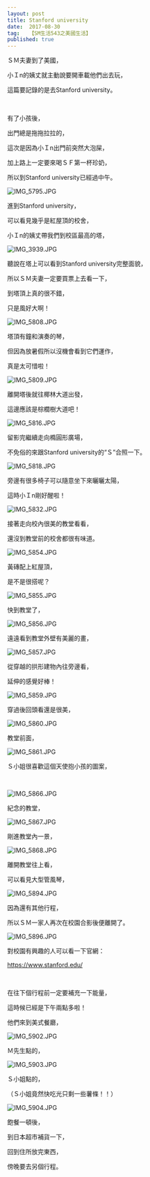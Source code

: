 ```yaml
---
layout: post
title: Stanford university
date:  2017-08-30
tag:   【SM生活543之美國生活】
published: true 
---
```

<p>ＳＭ夫妻到了美國，</p>

<p>小Ｉn的姨丈就主動說要開車載他們出去玩，</p>

<p>這篇要記錄的是去Stanford university。</p>

<p>&nbsp;</p>

<p>有了小孩後，</p>

<p>出門總是拖拖拉拉的，</p>

<p>這次是因為小Ｉn出門前突然大泡屎，</p>

<p>加上路上一定要來喝ＳＦ第一杯珍奶，</p>

<p>所以到Stanford university已經過中午。</p>

<p><img alt="IMG_5795.JPG" src="https://pic.pimg.tw/smlife543/1504030746-3914592489_n.jpg" title="IMG_5795.JPG"></p>

<p>進到Stanford university，</p>

<p>可以看見幾乎是紅屋頂的校舍，</p>

<p>小Ｉn的姨丈帶我們到校區最高的塔，</p>

<p><img alt="IMG_3939.JPG" src="https://pic.pimg.tw/smlife543/1504030830-1347136667_n.jpg" title="IMG_3939.JPG"></p>

<p>聽說在塔上可以看到Stanford university完整面貌，</p>

<p>所以ＳＭ夫妻一定要買票上去看一下，</p>

<p>到塔頂上真的很不錯，</p>

<p>只是風好大啊！</p>

<p><img alt="IMG_5808.JPG" src="https://pic.pimg.tw/smlife543/1504030786-1641103691_n.jpg" title="IMG_5808.JPG"></p>

<p>塔頂有鐘和演奏的琴，</p>

<p>但因為放暑假所以沒機會看到它們運作，</p>

<p>真是太可惜啦！</p>

<p><img alt="IMG_5809.JPG" src="https://pic.pimg.tw/smlife543/1504030816-3815788411_n.jpg" title="IMG_5809.JPG"></p>

<p>離開塔後就往椰林大道出發，</p>

<p>這邊應該是棕櫚樹大道吧！</p>

<p><img alt="IMG_5816.JPG" src="https://pic.pimg.tw/smlife543/1504030849-242431247_n.jpg" title="IMG_5816.JPG"></p>

<p>留影完繼續走向橢圓形廣場，</p>

<p>不免俗的來跟Stanford university的“Ｓ”合照一下。</p>

<p><img alt="IMG_5818.JPG" src="https://pic.pimg.tw/smlife543/1504030869-2846780377_n.jpg" title="IMG_5818.JPG"></p>

<p>旁邊有很多椅子可以隨意坐下來曬曬太陽，</p>

<p>這時小Ｉn剛好醒啦！</p>

<p><img alt="IMG_5832.JPG" src="https://pic.pimg.tw/smlife543/1504030886-69081211_n.jpg" title="IMG_5832.JPG"></p>

<p>接著走向校內很美的教堂看看，</p>

<p>還沒到教堂前的校舍都很有味道。</p>

<p><img alt="IMG_5854.JPG" src="https://pic.pimg.tw/smlife543/1504030906-3291344455_n.jpg" title="IMG_5854.JPG"></p>

<p>黃磚配上紅屋頂，</p>

<p>是不是很搭呢？</p>

<p><img alt="IMG_5855.JPG" src="https://pic.pimg.tw/smlife543/1504030924-3835678328_n.jpg" title="IMG_5855.JPG"></p>

<p>快到教堂了，</p>

<p><img alt="IMG_5856.JPG" src="https://pic.pimg.tw/smlife543/1504030941-168624060_n.jpg" title="IMG_5856.JPG"></p>

<p>遠遠看到教堂外壁有美麗的畫，</p>

<p><img alt="IMG_5857.JPG" src="https://pic.pimg.tw/smlife543/1504030955-502181200_n.jpg" title="IMG_5857.JPG"></p>

<p>從穿越的拱形建物內往旁邊看，</p>

<p>延伸的感覺好棒！</p>

<p><img alt="IMG_5859.JPG" src="https://pic.pimg.tw/smlife543/1504030969-2717374041_n.jpg" title="IMG_5859.JPG"></p>

<p>穿過後回頭看還是很美，</p>

<p><img alt="IMG_5860.JPG" src="https://pic.pimg.tw/smlife543/1504030994-2624743654_n.jpg" title="IMG_5860.JPG"></p>

<p>教堂前面，</p>

<p><img alt="IMG_5861.JPG" src="https://pic.pimg.tw/smlife543/1504030980-2994446845_n.jpg" title="IMG_5861.JPG"></p>

<p>Ｓ小姐很喜歡這個天使抱小孩的圖案，</p>

<p>&nbsp;</p>

<p><img alt="IMG_5866.JPG" src="https://pic.pimg.tw/smlife543/1504031020-2682246350_n.jpg" title="IMG_5866.JPG"></p>

<p>紀念的教堂，</p>

<p><img alt="IMG_5867.JPG" src="https://pic.pimg.tw/smlife543/1504031036-917533207_n.jpg" title="IMG_5867.JPG"></p>

<p>剛進教堂內一景，</p>

<p><img alt="IMG_5868.JPG" src="https://pic.pimg.tw/smlife543/1504031048-3734124834_n.jpg" title="IMG_5868.JPG"></p>

<p>離開教堂往上看，</p>

<p>可以看見大型管風琴，</p>

<p><img alt="IMG_5894.JPG" src="https://pic.pimg.tw/smlife543/1504031065-405422065_n.jpg" title="IMG_5894.JPG"></p>

<p>因為還有其他行程，</p>

<p>所以ＳＭ一家人再次在校園合影後便離開了。</p>

<p><img alt="IMG_5896.JPG" src="https://pic.pimg.tw/smlife543/1504031082-1673138754_n.jpg" title="IMG_5896.JPG"></p>

<p>對校園有興趣的人可以看一下官網：</p>

<p><a href="https://www.stanford.edu/">https://www.stanford.edu/</a></p>

<p>&nbsp;</p>

<p>在往下個行程前一定要補充一下能量，</p>

<p>這時候已經是下午兩點多啦！</p>

<p>他們來到美式餐廳，</p>

<p><img alt="IMG_5902.JPG" src="https://pic.pimg.tw/smlife543/1504031090-520945359_n.jpg" title="IMG_5902.JPG"></p>

<p>Ｍ先生點的，</p>

<p><img alt="IMG_5903.JPG" src="https://pic.pimg.tw/smlife543/1504031104-4001884983_n.jpg" title="IMG_5903.JPG"></p>

<p>Ｓ小姐點的，</p>

<p>（Ｓ小姐竟然快吃光只剩一些薯條！！）</p>

<p><img alt="IMG_5904.JPG" src="https://pic.pimg.tw/smlife543/1504031125-2997369113_n.jpg" title="IMG_5904.JPG"></p>

<p>飽餐一頓後，</p>

<p>到日本超市補貨一下，</p>

<p>回到住所放完東西，</p>

<p>傍晚要去另個行程。</p>

